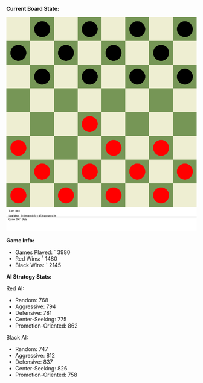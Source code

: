 
**Current Board State:**  
<!-- START_GIF -->
![Checkers Game](./checkers_game.gif)
<!-- END_GIF -->

**Game Info:**  
- Games Played: `<!-- GAMES_PLAYED --> 3980
- Red Wins: `<!-- RED_WINS --> 1480
- Black Wins: `<!-- BLACK_WINS --> 2145

<!-- AI_STATS -->
**AI Strategy Stats:**

Red AI:
- Random: 768
- Aggressive: 794
- Defensive: 781
- Center-Seeking: 775
- Promotion-Oriented: 862

Black AI:
- Random: 747
- Aggressive: 812
- Defensive: 837
- Center-Seeking: 826
- Promotion-Oriented: 758
